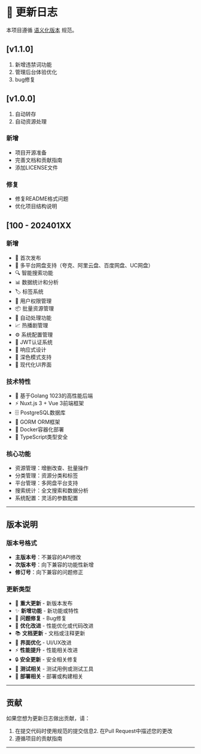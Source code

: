 # 📝 更新日志

本项目遵循 [语义化版本](https://semver.org/lang/zh-CN/) 规范。

## [v1.1.0]

1. 新增违禁词功能
2. 管理后台体验优化
3. bug修复

## [v1.0.0]

1. 自动转存
2. 自动资源处理

### 新增
- 项目开源准备
- 完善文档和贡献指南
- 添加LICENSE文件

### 修复
- 修复README格式问题
- 优化项目结构说明

## [100 - 202401XX

### 新增
- 🎉 首次发布
- 📁 多平台网盘支持（夸克、阿里云盘、百度网盘、UC网盘）
- 🔍 智能搜索功能
- 📊 数据统计和分析
- 🏷️ 标签系统
- 👥 用户权限管理
- 📦 批量资源管理
- 🔄 自动处理功能
- 📈 热播剧管理
- ⚙️ 系统配置管理
- 🔐 JWT认证系统
- 📱 响应式设计
- 🌙 深色模式支持
- 🎨 现代化UI界面

### 技术特性
- 🦀 基于Golang 1023的高性能后端
- ⚡ Nuxt.js 3 + Vue 3前端框架
- 🗄️ PostgreSQL数据库
- 🔧 GORM ORM框架
- 🐳 Docker容器化部署
- 📝 TypeScript类型安全

### 核心功能
- 资源管理：增删改查、批量操作
- 分类管理：资源分类和标签
- 平台管理：多网盘平台支持
- 搜索统计：全文搜索和数据分析
- 系统配置：灵活的参数配置

---

## 版本说明

### 版本号格式
- **主版本号**：不兼容的API修改
- **次版本号**：向下兼容的功能性新增
- **修订号**：向下兼容的问题修正

### 更新类型
- 🎉 **重大更新** - 新版本发布
- ✨ **新增功能** - 新功能或特性
- 🐛 **问题修复** - Bug修复
- 🔧 **优化改进** - 性能优化或代码改进
- 📚 **文档更新** - 文档或注释更新
- 🎨 **界面优化** - UI/UX改进
- ⚡ **性能提升** - 性能相关改进
- 🔒 **安全更新** - 安全相关修复
- 🧪 **测试相关** - 测试用例或测试工具
- 🚀 **部署相关** - 部署或构建相关

---

## 贡献

如果您想为更新日志做出贡献，请：

1. 在提交代码时使用规范的提交信息2. 在Pull Request中描述您的更改
3. 遵循项目的贡献指南

---